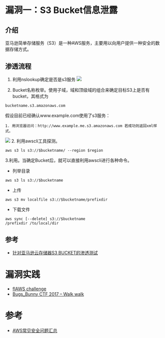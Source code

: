 # 漏洞一：S3 Bucket信息泄露
## 介绍
亚马逊简单存储服务（S3）是一种AWS服务，主要用以向用户提供一种安全的数据存储方式。

## 渗透流程
1. 利用nslookup确定是否是s3服务
![](https://github.com/CHYbeta/chybeta.github.io/blob/master/images/pic/20170731/1.jpg?raw=true)

2. Bucket名称枚举。使用子域，域和顶级域的组合来确定目标S3上是否有bucket，其格式为
```
bucketname.s3.amazonaws.com
```
假设目前已经确认www.example.com使用了s3服务：

    1. 用浏览器访问：http://www.example.me.s3.amazonaws.com 若成功则返回xml样式。
![](https://github.com/CHYbeta/chybeta.github.io/blob/master/images/pic/20170731/2.jpg?raw=true)
    2. 利用awscli工具探测。
```
aws s3 ls s3://$bucketname/ --region $region
```

3.利用。当确定Bucket后，就可以直接利用awscli进行各种命令。
+ 列举目录
```
aws s3 ls s3://$bucketname
```

+ 上传
```
aws s3 mv localfile s3://$bucketname/prefixdir
```

+ 下载文件
```
aws sync [--delete] s3://$bucketname
/prefixdir /to/local/dir
```

## 参考
+ [针对亚马逊云存储器S3 BUCKET的渗透测试 ](http://www.freebuf.com/articles/web/135313.html)

# 漏洞实践
+ [flAWS challenge](http://flaws.cloud/)
+ [Bugs_Bunny CTF 2017 – Walk walk](https://florentbesnard.com/2017/bugs_bunny-ctf-walk-walk/)
# 参考
+ [AWS常见安全问题汇总](http://www.freebuf.com/articles/system/129667.html)